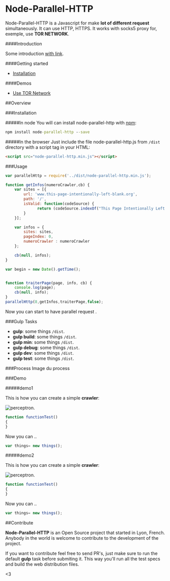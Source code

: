 Node-Parallel-HTTP
========

Node-Parallel-HTTP is a Javascript for make  **lot of different request** simultaneously. It can use HTTP, HTTPS. It works with socks5 proxy for, exemple, use **TOR NETWORK**.

####Introduction

Some introduction [with link](http://google.fr).



####Getting started

- [Installation]()

####Demos

- [Use TOR Network]()


##Overview

###Installation

#####In node
You will can install node-parallel-http with [npm](https://www.npmjs.com/package/node-parallel-http):

```cmd
npm install node-parallel-http --save
```

#####In the browser
Just include the file node-parallel-http.js from `/dist` directory with a script tag in your HTML:

```html
<script src="node-parallel-http.min.js"></script>
```

###Usage

```javascript
var parallelHttp = require('../dist/node-parallel-http.min.js');

function getInfos(numeroCrawler,cb) {
    var sites = [{
        url: 'www.this-page-intentionally-left-blank.org',
        path: '/',
        isValid: function(codeSource) {
              return (codeSource.indexOf("This Page Intentionally Left Blank") >=0);
        }
    }];

    var infos = {
        sites: sites,
        pageIndex: 0,
        numeroCrawler : numeroCrawler
    };

    cb(null, infos);
}

var begin = new Date().getTime();


function traiterPage(page, info, cb) {
	console.log(page);
    cb(null, info);
}
parallelHttp(8,getInfos,traiterPage,false);

```

Now you can start to have parallel request .

###Gulp Tasks

- **gulp**: some things `/dist`.
- **gulp build**: some things `/dist`.
- **gulp min**: some things `/dist`.
- **gulp debug**: some things `/dist`.
- **gulp dev**: some things `/dist`.
- **gulp test**: some things `/dist`.

###Process
Image du process

###Demo

#####demo1

This is how you can create a simple **crawler**:

![perceptron](http://engineering.naukri.com/wp-content/uploads/sites/19/2015/12/spider-web-crawl-featured.jpg).

```javascript
function functionTest()
{
}

```

Now you can ..

```javascript
var things= new things();
```
#####demo2

This is how you can create a simple **crawler**:

![perceptron](http://engineering.naukri.com/wp-content/uploads/sites/19/2015/12/spider-web-crawl-featured.jpg).

```javascript
function functionTest()
{
}

```

Now you can ..

```javascript
var things= new things();
```

##Contribute

**Node-Parallel-HTTP** is an Open Source project that started in Lyon, French. Anybody in the world is welcome to contribute to the development of the project.

If you want to contribute feel free to send PR's, just make sure to run the default **gulp** task before submiting it. This way you'll run all the test specs and build the web distribution files.

<3

